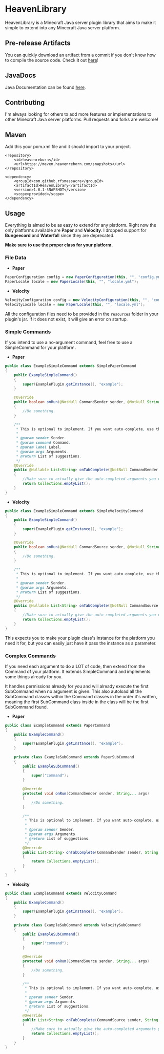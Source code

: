 # HeavenLibrary
HeavenLibrary is a Minecraft Java server plugin library that aims to make it simple to extend into any Minecraft Java server platform.

## Pre-release Artifacts
You can quickly download an artifact from a commit if you don't know how to compile the source code. Check it out [here](https://github.com/RFSMassacre/HeavenLibrary/actions/workflows/maven-publish.yml?query=branch%3Amaster+is%3Asuccess)!

## JavaDocs
Java Documentation can be found [here](https://maven.heavenreborn.com/javadoc/snapshots/com/github/rfsmassacre/HeavenLibrary/1.0.1-SNAPSHOT).

## Contributing
I'm always looking for others to add more features or implementations to other Minecraft Java server platforms. Pull requests and forks are welcome!

## Maven
Add this your pom.xml file and it should import to your project.
```POM
<repository>
    <id>heavenreborn</id>
    <url>https://maven.heavenreborn.com/snapshots</url>
</repository>

<dependency>
    <groupId>com.github.rfsmassacre</groupId>
    <artifactId>HeavenLibrary</artifactId>
    <version>1.0.1-SNAPSHOT</version>
    <scope>provided</scope>
</dependency>
```

## Usage
Everything is aimed to be as easy to extend for any platform. Right now the only platforms available are **Paper** and **Velocity**. I dropped support for **Bungeecord** and **Waterfall** since they are deprecated.

**Make sure to use the proper class for your platform.**

### File Data
- **Paper**
```Java
PaperConfiguration config = new PaperConfiguration(this, "", "config.yml");
PaperLocale locale = new PaperLocale(this, "", "locale.yml");
```
- **Velocity**
```Java
VelocityConfiguration config = new VelocityConfiguration(this, "", "config.yml");
VelocityLocale locale = new PaperLocale(this, "", "locale.yml");
```
All the configuration files need to be provided in the `resources` folder in your plugin's jar. If it does not exist, it will give an error on startup.

### Simple Commands
If you intend to use a no-argument command, feel free to use a SimpleCommand for your platform.
- **Paper**
```Java
public class ExampleSimpleCommand extends SimplePaperCommand
{
    public ExampleSimpleCommand()
    {
        super(ExamplePlugin.getInstance(), "example");
    }

    @Override
    public boolean onRun(@NotNull CommandSender sender, @NotNull String... args)
    {
        //Do something.
    }

    /**
     * This is optional to implement. If you want auto-complete, use this 
     * 
     * @param sender Sender.
     * @param command Command.
     * @param label Label.
     * @param args Arguments.
     * @return List of suggestions.
     */
    @Override
    public @Nullable List<String> onTabComplete(@NotNull CommandSender sender, @NotNull Command command, @NotNull String label, @NotNull String... args)
    {
        //Make sure to actually give the auto-completed arguments you need.
        return Collections.emptyList();
    }
}
```
- **Velocity**

```Java
public class ExampleSimpleCommand extends SimpleVelocityCommand
{
    public ExampleSimpleCommand()
    {
        super(ExamplePlugin.getInstance(), "example");
    }

    @Override
    public boolean onRun(@NotNull CommandSource sender, @NotNull String... args)
    {
        //Do something.
    }

    /**
     * This is optional to implement. If you want auto-complete, use this 
     *
     * @param sender Sender.
     * @param args Arguments.
     * @return List of suggestions.
     */
    @Override
    public @Nullable List<String> onTabComplete(@NotNull CommandSource sender, @NotNull String... args)
    {
        //Make sure to actually give the auto-completed arguments you need.
        return Collections.emptyList();
    }
}
```
This expects you to make your plugin class's instance for the platform you need it for, but you can easily just have it pass the instance as a parameter.

### Complex Commands
If you need each argument to do a LOT of code, then extend from the Command of your platform. It extends SimpleCommand and implements some things already for you.

It handles permissions already for you and will already execute the first SubCommand when no argument is given.
This also autoload all the SubCommand classes within the Command classes in the order it's written, meaning the first SubCommand class inside in the class will be the first SubCommand found.
- **Paper**
```Java
public class ExampleCommand extends PaperCommand
{
    public ExampleCommand()
    {
        super(ExamplePlugin.getInstance(), "example");
    }
    
    private class ExampleSubCommand extends PaperSubCommand
    {
        public ExampleSubCommand()
        {
            super("command");
        }
        
        @Override
        protected void onRun(CommandSender sender, String... args)
        {
            //Do something.
        }

        /**
         * This is optional to implement. If you want auto-complete, use this 
         *
         * @param sender Sender.
         * @param args Arguments.
         * @return List of suggestions.
         */
        @Override
        public List<String> onTabComplete(CommandSender sender, String... args)
        {
            return Collections.emptyList();
        }
    }
}
```
- **Velocity**
```Java
public class ExampleCommand extends VelocityCommand
{
    public ExampleCommand()
    {
        super(ExamplePlugin.getInstance(), "example");
    }
    
    private class ExampleSubCommand extends VelocitySubCommand
    {
        public ExampleSubCommand()
        {
            super("command");
        }

        @Override
        protected void onRun(CommandSource sender, String... args)
        {
            //Do something.
        }

        /**
         * This is optional to implement. If you want auto-complete, use this 
         *
         * @param sender Sender.
         * @param args Arguments.
         * @return List of suggestions.
         */
        @Override
        public List<String> onTabComplete(CommandSource sender, String... args)
        {
            //Make sure to actually give the auto-completed arguments you need.
            return Collections.emptyList();
        }
    }
}
```